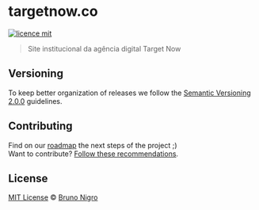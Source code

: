 # targetnow.co

[![licence mit](https://img.shields.io/badge/licence-MIT-blue.svg)](https://github.com/***/***/blob/master/LICENSE.md)

> Site institucional da agência digital Target Now

## Versioning

To keep better organization of releases we follow the [Semantic Versioning 2.0.0](http://semver.org/) guidelines.

## Contributing
Find on our [roadmap](https://github.com/***/***/issues/1) the next steps of the project ;)
<br>
Want to contribute? [Follow these recommendations](https://github.com/***/***/blob/master/CONTRIBUTING.md).

## License
[MIT License](https://github.com/***/***/blob/master/LICENSE.md) © [Bruno Nigro](http://benigro.me/)
